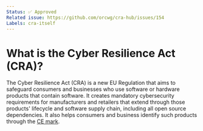 ```yaml
---
Status: ✅ Approved
Related issue: https://github.com/orcwg/cra-hub/issues/154
Labels: cra-itself
---
```


# What is the Cyber Resilience Act (CRA)?

The Cyber Resilience Act (CRA) is a new EU Regulation that aims to safeguard consumers and businesses who use software or hardware products that contain software. It creates mandatory cybersecurity requirements for manufacturers and retailers that extend through those products' lifecycle and software supply chain, including all open source dependencies. It also helps consumers and business identify such products through the [CE mark][].

[CE mark]: ./ce-mark.md
